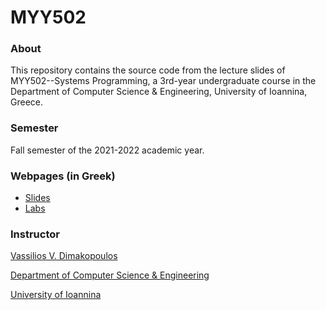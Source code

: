 # MYY502

### About

This repository contains the source code from the lecture slides of 
MYY502--Systems Programming, a 3rd-year undergraduate course in the 
Department of Computer Science & Engineering, University of Ioannina, Greece.

### Semester

Fall semester of the 2021-2022 academic year.

### Webpages (in Greek)

 * [Slides](https://www.cse.uoi.gr/~dimako/teaching/fall21.html)
 * [Labs](https://www.cse.uoi.gr/~myy502/2021/)

### Instructor

[Vassilios V. Dimakopoulos](https://www.cse.uoi.gr/~dimako)

[Department of Computer Science & Engineering](https://www.cse.uoi.gr)

[University of Ioannina](https://www.uoi.gr)
